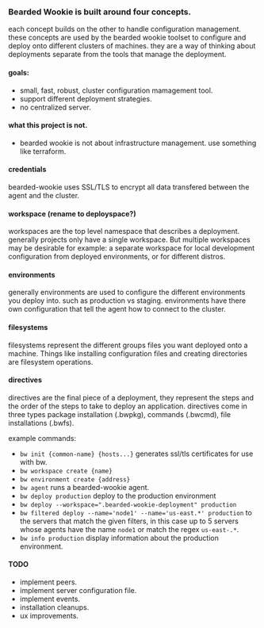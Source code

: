 ### Bearded Wookie is built around four concepts.
each concept builds on the other to handle configuration management.
these concepts are used by the bearded wookie toolset to configure
and deploy onto different clusters of machines. they are a way of thinking about deployments separate from the tools that manage the deployment.

#### goals:
- small, fast, robust, cluster configuration mamagement tool.
- support different deployment strategies.
- no centralized server.

#### what this project is not.
- bearded wookie is not about infrastructure management. use something like terraform.

#### credentials
bearded-wookie uses SSL/TLS to encrypt all data transfered between the agent and the cluster.

#### workspace (rename to deployspace?)
workspaces are the top level namespace that describes a deployment.
generally projects only have a single workspace. But multiple workspaces may be
desirable for example: a separate workspace for local development configuration
from deployed environments, or for different distros.

#### environments
generally environments are used to configure the different environments
you deploy into. such as production vs staging. environments have there own configuration
that tell the agent how to connect to the cluster.

#### filesystems
filesystems represent the different groups files you want deployed
onto a machine. Things like installing configuration files and creating
directories are filesystem operations.

#### directives
directives are the final piece of a deployment, they represent the steps
and the order of the steps to take to deploy an application. directives
come in three types package installation (.bwpkg), commands (.bwcmd), file installations (.bwfs).

example commands:  
 - `bw init {common-name} {hosts...}` generates ssl/tls certificates for use with bw.  
 - `bw workspace create {name}`  
 - `bw environment create {address}`  
 - `bw agent` runs a bearded-wookie agent.  
 - `bw deploy production` deploy to the production environment  
 - `bw deploy --workspace=".bearded-wookie-deployment" production`  
 - `bw filtered deploy --name='node1' --name='us-east.*' production` to the servers that match the given filters, in this case up to 5 servers whose agents have the name `node1` or match the regex `us-east-.*`.  
 - `bw info production` display information about the production environment.  

#### TODO
 - implement peers.
 - implement server configuration file.
 - implement events.
 - installation cleanups.
 - ux improvements.
